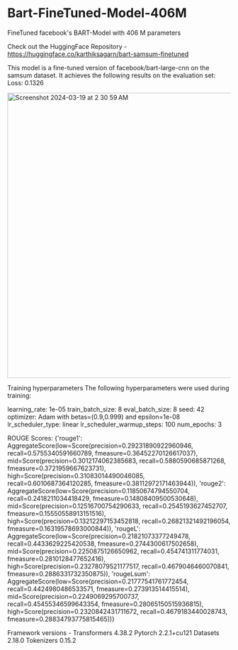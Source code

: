 # Bart-FineTuned-Model-406M
FineTuned facebook's BART-Model with 406 M parameters

Check out the HuggingFace Repository -
https://huggingface.co/karthiksagarn/bart-samsum-finetuned

This model is a fine-tuned version of facebook/bart-large-cnn on the samsum dataset. It achieves the following results on the evaluation set:
Loss: 0.1326

<img width="643" alt="Screenshot 2024-03-19 at 2 30 59 AM" src="https://github.com/karthiksagarN/Bart-FineTuned-Model-406M/assets/111840048/6fb6eb20-b8b2-409d-8ec0-e71f923c0300">

Training hyperparameters
The following hyperparameters were used during training:

learning_rate: 1e-05
train_batch_size: 8
eval_batch_size: 8
seed: 42
optimizer: Adam with betas=(0.9,0.999) and epsilon=1e-08
lr_scheduler_type: linear
lr_scheduler_warmup_steps: 100
num_epochs: 3

ROUGE Scores:
{'rouge1': AggregateScore(low=Score(precision=0.29231890922960946, recall=0.5755340591660789, fmeasure=0.36452270126617037), mid=Score(precision=0.3012174062385683, recall=0.5880590685871268, fmeasure=0.3721959667623731), high=Score(precision=0.31083014490046085, recall=0.6010687364120285, fmeasure=0.38112972171463944)), 
'rouge2': AggregateScore(low=Score(precision=0.11850674794550704, recall=0.2418211034418429, fmeasure=0.14808409500530648), mid=Score(precision=0.12516700754290633, recall=0.2545193627452707, fmeasure=0.15550558913151516), high=Score(precision=0.13212297153452818, recall=0.26821321492196054, fmeasure=0.16319578693000844)), 'rougeL': AggregateScore(low=Score(precision=0.21821073377249478, recall=0.4433629225420538, fmeasure=0.2744300617502658), mid=Score(precision=0.2250875126650962, recall=0.454741311774031, fmeasure=0.2810128477652416), high=Score(precision=0.23278079521177517, recall=0.4679046460070841, fmeasure=0.2886331732350875)),
'rougeLsum': AggregateScore(low=Score(precision=0.21777541761772454, recall=0.4424980486533571, fmeasure=0.273913514415514), mid=Score(precision=0.2249069295700737, recall=0.45455346599643354, fmeasure=0.28065150515936815), high=Score(precision=0.2320842431711672, recall=0.4679183440028743, fmeasure=0.28834793775815465))}

Framework versions -
Transformers 4.38.2
Pytorch 2.2.1+cu121
Datasets 2.18.0
Tokenizers 0.15.2
